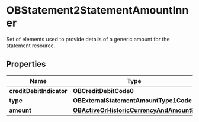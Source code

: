 

# OBStatement2StatementAmountInner

Set of elements used to provide details of a generic amount for the statement resource.

## Properties

| Name | Type | Description | Notes |
|------------ | ------------- | ------------- | -------------|
|**creditDebitIndicator** | **OBCreditDebitCode0** |  |  |
|**type** | **OBExternalStatementAmountType1Code** |  |  |
|**amount** | [**OBActiveOrHistoricCurrencyAndAmount8**](OBActiveOrHistoricCurrencyAndAmount8.md) |  |  |



